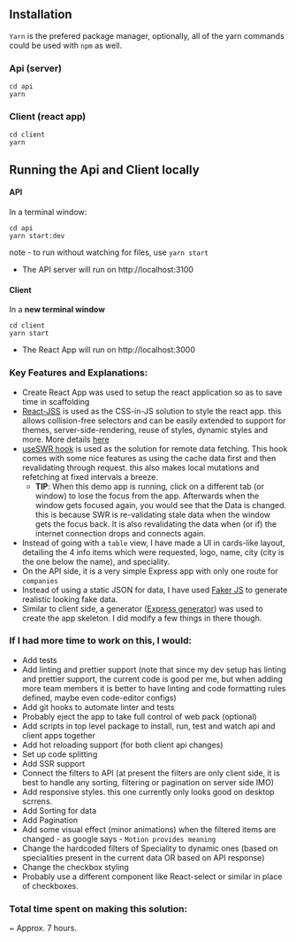 ## Installation

`Yarn` is the prefered package manager, optionally, all of the yarn commands could be used with `npm` as well.

### Api (server)

```
cd api
yarn
```

### Client (react app)

```
cd client
yarn
```

## Running the Api and Client locally

#### API

In a terminal window:

```
cd api
yarn start:dev
```

note - to run without watching for files, use `yarn start`

- The API server will run on http://localhost:3100

#### Client

In a **new terminal window**

```
cd client
yarn start
```

- The React App will run on http://localhost:3000

### Key Features and Explanations:

- Create React App was used to setup the react application so as to save time in scaffolding
- [React-JSS](https://cssinjs.org/react-jss/?v=v10.0.4) is used as the CSS-in-JS solution to style the react app. this allows collision-free selectors and can be easily extended to support for themes, server-side-rendering, reuse of styles, dynamic styles and more. More details [here](https://cssinjs.org/features?v=v10.0.4)
- [useSWR hook](https://swr.now.sh/) is used as the solution for remote data fetching. This hook comes with some nice features as using the cache data first and then revalidating through request. this also makes local mutations and refetching at fixed intervals a breeze.
  - **TIP**: When this demo app is running, click on a different tab (or window) to lose the focus from the app. Afterwards when the window gets focused again, you would see that the Data is changed. this is because SWR is re-validating stale data when the window gets the focus back. It is also revalidating the data when (or if) the internet connection drops and connects again.
- Instead of going with a `table` view, I have made a UI in cards-like layout, detailing the 4 info items which were requested, logo, name, city (city is the one below the name), and speciality.
- On the API side, it is a very simple Express app with only one route for `companies`
- Instead of using a static JSON for data, I have used [Faker JS](https://github.com/marak/Faker.js/) to generate realistic looking fake data.
- Similar to client side, a generator ([Express generator](https://expressjs.com/en/starter/generator.html)) was used to create the app skeleton. I did modify a few things in there though.

### If I had more time to work on this, I would:

- Add tests
- Add linting and prettier support (note that since my dev setup has linting and prettier support, the current code is good per me, but when adding more team members it is better to have linting and code formatting rules defined, maybe even code-editor configs)
- Add git hooks to automate linter and tests
- Probably eject the app to take full control of web pack (optional)
- Add scripts in top level package to install, run, test and watch api and client apps together
- Add hot reloading support (for both client api changes)
- Set up code splitting
- Add SSR support
- Connect the filters to API (at present the filters are only client side, it is best to handle any sorting, filtering or pagination on server side IMO)
- Add responsive styles. this one currently only looks good on desktop scrrens.
- Add Sorting for data
- Add Pagination
- Add some visual effect (minor animations) when the filtered items are changed - as google says - `Motion provides meaning`
- Change the hardcoded filters of Speciality to dynamic ones (based on specialities present in the current data OR based on API response)
- Change the checkbox styling
- Probably use a different component like React-select or similar in place of checkboxes.

### Total time spent on making this solution:

~ Approx. 7 hours.
